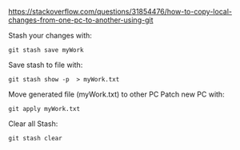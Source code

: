 https://stackoverflow.com/questions/31854476/how-to-copy-local-changes-from-one-pc-to-another-using-git

Stash your changes with:

```
git stash save myWork
```

Save stash to file with:

```
git stash show -p  > myWork.txt
```

Move generated file (myWork.txt) to other PC Patch new PC with:

```
git apply myWork.txt
```

Clear all Stash:

```
git stash clear
```